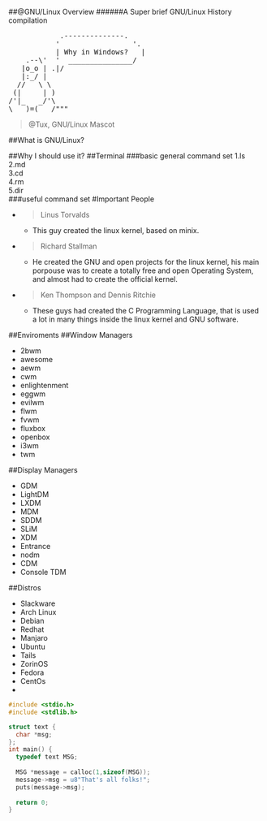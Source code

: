 ##@GNU/Linux Overview
######A Super brief GNU/Linux History compilation

<pre>
            .--------------.
           '                 '. 
           | Why in Windows?   |
    .--\'  '  _______________/
   |o_o | .|/
   |:_/ |
  //   \ \
 (|     | )
/'|_   _/'\
\___)=(___/"""
</pre>
> @Tux, GNU/Linux Mascot

##What is GNU/Linux?

##Why I should use it?
##Terminal
###basic general command set
1.ls<br>
2.md<br>
3.cd<br>
4.rm<br>
5.dir<br>
###useful command set
#Important People
- > Linus Torvalds
  - This guy created the linux kernel, based on minix.
- > Richard Stallman
  - He created the GNU and open projects for the linux kernel, his main porpouse was to create a totally free and open Operating System, and almost had to create the official kernel.
- > Ken Thompson and Dennis Ritchie
  - These guys had created the C Programming Language, that is used a lot in many things inside the linux kernel and GNU software. 

##Enviroments
##Window Managers
- 2bwm
- awesome
- aewm
- cwm
- enlightenment
- eggwm
- evilwm
- flwm
- fvwm
- fluxbox
- openbox
- i3wm
- twm

##Display Managers
- GDM
- LightDM
- LXDM
- MDM
- SDDM
- SLiM
- XDM
- Entrance
- nodm
- CDM
- Console TDM


##Distros
- Slackware
- Arch Linux
- Debian
- Redhat
- Manjaro
- Ubuntu
- Tails
- ZorinOS
- Fedora
- CentOs
- 

```c
#include <stdio.h>
#include <stdlib.h>

struct text {
  char *msg;
};
int main() {
  typedef text MSG;
  
  MSG *message = calloc(1,sizeof(MSG));
  message->msg = u8"That's all folks!";
  puts(message->msg);
  
  return 0;
}
```
